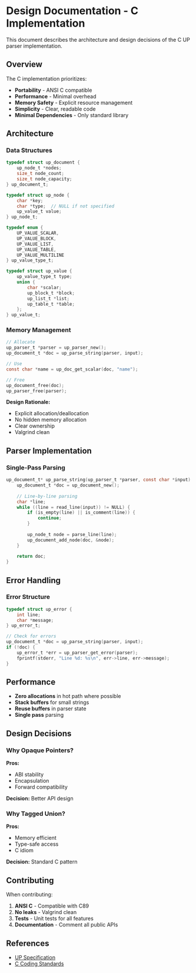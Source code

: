 # Design Documentation - C Implementation

This document describes the architecture and design decisions of the C UP parser implementation.

## Overview

The C implementation prioritizes:

- **Portability** - ANSI C compatible
- **Performance** - Minimal overhead
- **Memory Safety** - Explicit resource management
- **Simplicity** - Clear, readable code
- **Minimal Dependencies** - Only standard library

## Architecture

### Data Structures

```c
typedef struct up_document {
    up_node_t *nodes;
    size_t node_count;
    size_t node_capacity;
} up_document_t;

typedef struct up_node {
    char *key;
    char *type;  // NULL if not specified
    up_value_t value;
} up_node_t;

typedef enum {
    UP_VALUE_SCALAR,
    UP_VALUE_BLOCK,
    UP_VALUE_LIST,
    UP_VALUE_TABLE,
    UP_VALUE_MULTILINE
} up_value_type_t;

typedef struct up_value {
    up_value_type_t type;
    union {
        char *scalar;
        up_block_t *block;
        up_list_t *list;
        up_table_t *table;
    };
} up_value_t;
```

### Memory Management

```c
// Allocate
up_parser_t *parser = up_parser_new();
up_document_t *doc = up_parse_string(parser, input);

// Use
const char *name = up_doc_get_scalar(doc, "name");

// Free
up_document_free(doc);
up_parser_free(parser);
```

**Design Rationale:**
- Explicit allocation/deallocation
- No hidden memory allocation
- Clear ownership
- Valgrind clean

## Parser Implementation

### Single-Pass Parsing

```c
up_document_t* up_parse_string(up_parser_t *parser, const char *input) {
    up_document_t *doc = up_document_new();
    
    // Line-by-line parsing
    char *line;
    while ((line = read_line(input)) != NULL) {
        if (is_empty(line) || is_comment(line)) {
            continue;
        }
        
        up_node_t node = parse_line(line);
        up_document_add_node(doc, &node);
    }
    
    return doc;
}
```

## Error Handling

### Error Structure

```c
typedef struct up_error {
    int line;
    char *message;
} up_error_t;

// Check for errors
up_document_t *doc = up_parse_string(parser, input);
if (!doc) {
    up_error_t *err = up_parser_get_error(parser);
    fprintf(stderr, "Line %d: %s\n", err->line, err->message);
}
```

## Performance

- **Zero allocations** in hot path where possible
- **Stack buffers** for small strings
- **Reuse buffers** in parser state
- **Single pass** parsing

## Design Decisions

### Why Opaque Pointers?

**Pros:**
- ABI stability
- Encapsulation
- Forward compatibility

**Decision:** Better API design

### Why Tagged Union?

**Pros:**
- Memory efficient
- Type-safe access
- C idiom

**Decision:** Standard C pattern

## Contributing

When contributing:

1. **ANSI C** - Compatible with C89
2. **No leaks** - Valgrind clean
3. **Tests** - Unit tests for all features
4. **Documentation** - Comment all public APIs

## References

- [UP Specification](https://github.com/uplang/spec)
- [C Coding Standards](https://www.kernel.org/doc/html/latest/process/coding-style.html)
